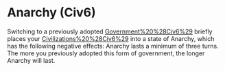 # Anarchy (Civ6)

Switching to a previously adopted [Government%20%28Civ6%29](government) briefly places your [Civilizations%20%28Civ6%29](civilization) into a state of Anarchy, which has the following negative effects:
Anarchy lasts a minimum of three turns. The more you previously adopted this form of government, the longer Anarchy will last.